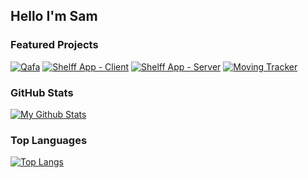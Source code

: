 ## Hello I'm Sam

### Featured Projects

[![Qafa](https://github-readme-stats.vercel.app/api/pin/?username=samvvw&repo=coffee-connect&show_owner=true&show_icons=true&theme=gruvbox)](https://github.com/samvvw/coffee-connect)
[![Shelff App - Client](https://github-readme-stats.vercel.app/api/pin/?username=samvvw&repo=shelff-app&show_owner=true&show_icons=true&theme=gruvbox)](https://github.com/samvvw/shelff-app)
[![Shelff App - Server](https://github-readme-stats.vercel.app/api/pin/?username=samvvw&repo=shelff-server&show_owner=true&show_icons=true&theme=gruvbox)](https://github.com/samvvw/shelff-server)
[![Moving Tracker](https://github-readme-stats.vercel.app/api/pin/?username=jharteaga&repo=moving-tracker-pwa&show_owner=true&show_icons=true&theme=gruvbox)](https://github.com/jharteaga/moving-tracker-pwa)

### GitHub Stats

[![My Github Stats](https://github-readme-stats.vercel.app/api?username=samvvw&show_icons=true&title_color=f2f2f2&icon_color=795f97&text_color=9e9e9e&bg_color=353535)](https://github.com/samvvw)

### Top Languages

[![Top Langs](https://github-readme-stats.vercel.app/api/top-langs/?username=samvvw&layout=compact&show_icons=true&title_color=f2f2f2&icon_color=795f97&text_color=9e9e9e&bg_color=353535)](https://github.com/samvvw)
